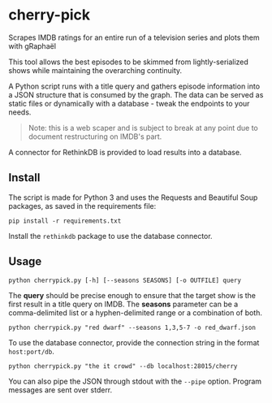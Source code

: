 cherry-pick
===========

Scrapes IMDB ratings for an entire run of a television series and plots them with gRaphaël

This tool allows the best episodes to be skimmed from lightly-serialized shows while maintaining the overarching continuity.

A Python script runs with a title query and gathers episode information into a JSON structure that is consumed by the graph. The data can be served as static files or dynamically with a database - tweak the endpoints to your needs.

> Note: this is a web scaper and is subject to break at any point due to document restructuring on IMDB's part.

A connector for RethinkDB is provided to load results into a database.

Install
-------

The script is made for Python 3 and uses the Requests and Beautiful Soup packages, as saved in the requirements file:

	pip install -r requirements.txt

Install the `rethinkdb` package to use the database connector.

Usage
-----

	python cherrypick.py [-h] [--seasons SEASONS] [-o OUTFILE] query

The **query** should be precise enough to ensure that the target show is the first result in a title query on IMDB. The **seasons** parameter can be a comma-delimited list or a hyphen-delimited range or a combination of both.

	python cherrypick.py "red dwarf" --seasons 1,3,5-7 -o red_dwarf.json

To use the database connector, provide the connection string in the format `host:port/db`.

	python cherrypick.py "the it crowd" --db localhost:28015/cherry

You can also pipe the JSON through stdout with the `--pipe` option. Program messages are sent over stderr.
